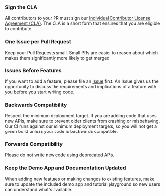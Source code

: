 ### Sign the CLA

All contributors to your PR must sign our [Individual Contributor License Agreement (CLA)](https://spreadsheets.google.com/spreadsheet/viewform?formkey=dDViT2xzUHAwRkI3X3k5Z0lQM091OGc6MQ&ndplr=1). The CLA is a short form that ensures that you are eligible to contribute.

### One Issue per Pull Request

Keep your Pull Requests small. Small PRs are easier to reason about which makes them significantly more likely to get merged.

### Issues Before Features

If you want to add a feature, please file an [Issue](https://github.com/CashApp/Stagehand/issues) first. An Issue gives us the opportunity to discuss the requirements and implications of a feature with you before you start writing code.

### Backwards Compatibility

Respect the minimum deployment target. If you are adding code that uses new APIs, make sure to prevent older clients from crashing or misbehaving. Our CI runs against our minimum deployment targets, so you will not get a green build unless your code is backwards compatible.

### Forwards Compatibility

Please do not write new code using deprecated APIs.

### Keep the Demo App and Documentation Updated

When adding new features or making changes to existing features, make sure to update the included demo app and tutorial playground so new users can understand what's available.
